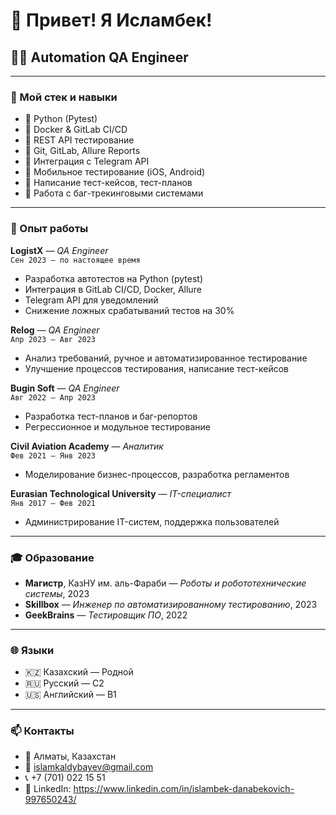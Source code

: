 # 👋 Привет! Я Исламбек!
## 🧑‍💻 Automation QA Engineer
---

### 🔧 Мой стек и навыки

- 🐍 Python (Pytest)
- 🐳 Docker & GitLab CI/CD
- 🧪 REST API тестирование
- 🧰 Git, GitLab, Allure Reports
- 💬 Интеграция с Telegram API
- 📱 Мобильное тестирование (iOS, Android)
- 📄 Написание тест-кейсов, тест-планов
- 🚨 Работа с баг-трекинговыми системами

---

### 💼 Опыт работы

**LogistX** — *QA Engineer*  
`Сен 2023 — по настоящее время`  
- Разработка автотестов на Python (pytest)
- Интеграция в GitLab CI/CD, Docker, Allure
- Telegram API для уведомлений  
- Снижение ложных срабатываний тестов на 30%

**Relog** — *QA Engineer*  
`Апр 2023 — Авг 2023`  
- Анализ требований, ручное и автоматизированное тестирование
- Улучшение процессов тестирования, написание тест-кейсов

**Bugin Soft** — *QA Engineer*  
`Авг 2022 — Апр 2023`  
- Разработка тест-планов и баг-репортов  
- Регрессионное и модульное тестирование

**Civil Aviation Academy** — *Аналитик*  
`Фев 2021 — Янв 2023`  
- Моделирование бизнес-процессов, разработка регламентов

**Eurasian Technological University** — *IT-специалист*  
`Янв 2017 — Фев 2021`  
- Администрирование IT-систем, поддержка пользователей

---

### 🎓 Образование

- **Магистр**, КазНУ им. аль-Фараби — *Роботы и робототехнические системы*, 2023  
- **Skillbox** — *Инженер по автоматизированному тестированию*, 2023  
- **GeekBrains** — *Тестировщик ПО*, 2022  

---

### 🌐 Языки
- 🇰🇿 Казахский — Родной  
- 🇷🇺 Русский — C2  
- 🇺🇸 Английский — B1
  
---

### 📫 Контакты
- 📍 Алматы, Казахстан  
- 📧 islamkaldybayev@gmail.com  
- 📞 +7 (701) 022 15 51  
- 💼 LinkedIn: https://www.linkedin.com/in/islambek-danabekovich-997650243/
